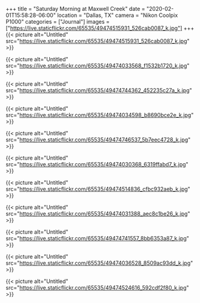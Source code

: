 +++
title = "Saturday Morning at Maxwell Creek"
date = "2020-02-01T15:58:28-06:00"
location = "Dallas, TX"
camera = "Nikon Coolpix P1000"
categories = ["Journal"]
images = ["https://live.staticflickr.com/65535/49474515931_526cab0087_k.jpg"]
+++
{{< picture alt="Untitled" src="https://live.staticflickr.com/65535/49474515931_526cab0087_k.jpg" >}}

<!--more-->

{{< picture alt="Untitled" src="https://live.staticflickr.com/65535/49474033568_f1532b1720_k.jpg" >}}

{{< picture alt="Untitled" src="https://live.staticflickr.com/65535/49474744362_452235c27a_k.jpg" >}}

{{< picture alt="Untitled" src="https://live.staticflickr.com/65535/49474034598_b8690bce2e_k.jpg" >}}

{{< picture alt="Untitled" src="https://live.staticflickr.com/65535/49474746537_5b7eec4728_k.jpg" >}}

{{< picture alt="Untitled" src="https://live.staticflickr.com/65535/49474030368_6319ffabd7_k.jpg" >}}

{{< picture alt="Untitled" src="https://live.staticflickr.com/65535/49474514836_cfbc932aeb_k.jpg" >}}

{{< picture alt="Untitled" src="https://live.staticflickr.com/65535/49474031388_aec8c1be26_k.jpg" >}}

{{< picture alt="Untitled" src="https://live.staticflickr.com/65535/49474741557_8bb6353a87_k.jpg" >}}

{{< picture alt="Untitled" src="https://live.staticflickr.com/65535/49474036528_8509ac93dd_k.jpg" >}}

{{< picture alt="Untitled" src="https://live.staticflickr.com/65535/49474524616_592cdf2f80_k.jpg" >}}
